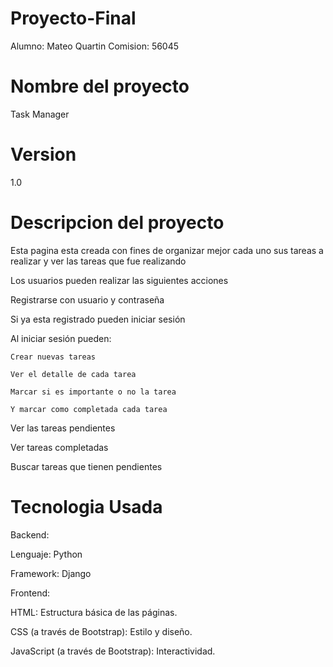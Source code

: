 # Proyecto-Final

Alumno: Mateo Quartin
Comision: 56045

# Nombre del proyecto 
Task Manager

# Version
1.0

# Descripcion del proyecto

Esta pagina esta creada con fines de organizar mejor cada uno sus tareas a realizar y ver las tareas que fue realizando 

Los usuarios pueden realizar las siguientes acciones 

Registrarse con usuario y contraseña

Si ya esta registrado pueden iniciar sesión

Al iniciar sesión pueden:

    Crear nuevas tareas
    
    Ver el detalle de cada tarea
    
    Marcar si es importante o no la tarea
    
    Y marcar como completada cada tarea
    
Ver las tareas pendientes

Ver tareas completadas

Buscar tareas que tienen pendientes 

# Tecnologia Usada
Backend:

Lenguaje: Python

Framework: Django

Frontend:

HTML: Estructura básica de las páginas.

CSS (a través de Bootstrap): Estilo y diseño.

JavaScript (a través de Bootstrap): Interactividad.


